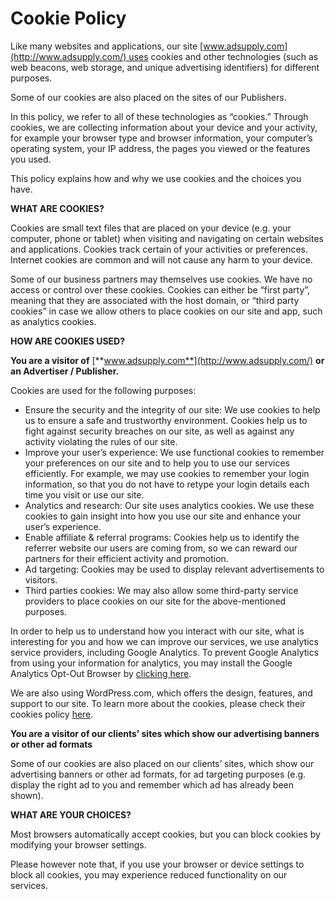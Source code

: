 Cookie Policy
=============

Like many websites and applications, our site [www.adsupply.com](http://www.adsupply.com/) uses cookies and other technologies (such as web beacons, web storage, and unique advertising identifiers) for different purposes.

Some of our cookies are also placed on the sites of our Publishers.

In this policy, we refer to all of these technologies as “cookies.” Through cookies, we are collecting information about your device and your activity, for example your browser type and browser information, your computer’s operating system, your IP address, the pages you viewed or the features you used.

This policy explains how and why we use cookies and the choices you have.

**WHAT ARE COOKIES?**

Cookies are small text files that are placed on your device (e.g. your computer, phone or tablet) when visiting and navigating on certain websites and applications. Cookies track certain of your activities or preferences. Internet cookies are common and will not cause any harm to your device.

Some of our business partners may themselves use cookies. We have no access or control over these cookies. Cookies can either be “first party”, meaning that they are associated with the host domain, or “third party cookies” in case we allow others to place cookies on our site and app, such as analytics cookies.

**HOW ARE COOKIES USED?**

**You are a visitor of** [**www.adsupply.com**](http://www.adsupply.com/) **or an Advertiser / Publisher.**

Cookies are used for the following purposes:

* Ensure the security and the integrity of our site: We use cookies to help us to ensure a safe and trustworthy environment. Cookies help us to fight against security breaches on our site, as well as against any activity violating the rules of our site.
* Improve your user’s experience: We use functional cookies to remember your preferences on our site and to help you to use our services efficiently. For example, we may use cookies to remember your login information, so that you do not have to retype your login details each time you visit or use our site.
* Analytics and research: Our site uses analytics cookies. We use these cookies to gain insight into how you use our site and enhance your user’s experience.
* Enable affiliate & referral programs: Cookies help us to identify the referrer website our users are coming from, so we can reward our partners for their efficient activity and promotion.
* Ad targeting: Cookies may be used to display relevant advertisements to visitors.
* Third parties cookies: We may also allow some third-party service providers to place cookies on our site for the above-mentioned purposes.

In order to help us to understand how you interact with our site, what is interesting for you and how we can improve our services, we use analytics service providers, including Google Analytics. To prevent Google Analytics from using your information for analytics, you may install the Google Analytics Opt-Out Browser by [clicking here](http://tools.google.com/dlpage/gaoptout).

We are also using WordPress.com, which offers the design, features, and support to our site. To learn more about the cookies, please check their cookies policy [here](https://automattic.com/cookies/).

**You are a visitor of our clients’ sites which show our advertising banners or other ad formats**

Some of our cookies are also placed on our clients’ sites, which show our advertising banners or other ad formats, for ad targeting purposes (e.g. display the right ad to you and remember which ad has already been shown).

**WHAT ARE YOUR CHOICES?**

Most browsers automatically accept cookies, but you can block cookies by modifying your browser settings.

Please however note that, if you use your browser or device settings to block all cookies, you may experience reduced functionality on our services.